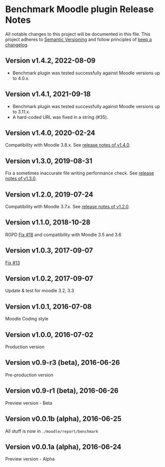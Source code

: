 # Benchmark Moodle plugin Release Notes

All notable changes to this project will be documented in this file.
This project adheres to [Semantic Versioning](https://semver.org/) and follow principles of [keep a changelog](https://keepachangelog.com).

## Version v1.4.2, 2022-08-09
- Benchmark plugin was tested successfully against Moodle versions up to 4.0.x.

## Version v1.4.1, 2021-09-18
- Benchmark plugin was tested successfully against Moodle versions up to 3.11.x.
- A hard-coded URL was fixed in a string (#35).

## Version v1.4.0, 2020-02-24
Compatibility with Moodle 3.8.x. See [release notes of v1.4.0](https://github.com/mikasmart/moodle-report_benchmark/releases/tag/v1.4.0).

## Version v1.3.0, 2019-08-31
Fix a sometimes inaccurate file writing performance check. See [release notes of v1.3.0](https://github.com/mikasmart/moodle-report_benchmark/releases/tag/v1.3.0).

## Version v1.2.0, 2019-07-24
Compatibility with Moodle 3.7.x. See [release notes of v1.2.0](https://github.com/mikasmart/moodle-report_benchmark/releases/tag/v1.2.0).

## Version v1.1.0, 2018-10-28
RGPD [Fix #18](https://github.com/mikasmart/moodle-report_benchmark/issues/18) and compatibility with Moodle 3.5 and 3.6

## Version v1.0.3, 2017-09-07
[Fix #13](https://github.com/mikasmart/moodle-report_benchmark/issues/13)

## Version v1.0.2, 2017-09-07
Update & test for moodle 3.2, 3.3

## Version v1.0.1, 2016-07-08
Moodle Coding style

## Version v1.0.0, 2016-07-02
Production version

## Version v0.9-r3 (beta), 2016-06-26
Pre-production version

## Version v0.9-r1 (beta), 2016-06-26
Preview version - Beta

## Version v0.0.1b (alpha), 2016-06-25
All stuff is now in `./moodle/report/benchmark`

## Version v0.0.1a (alpha), 2016-06-24
Preview version - Alpha
